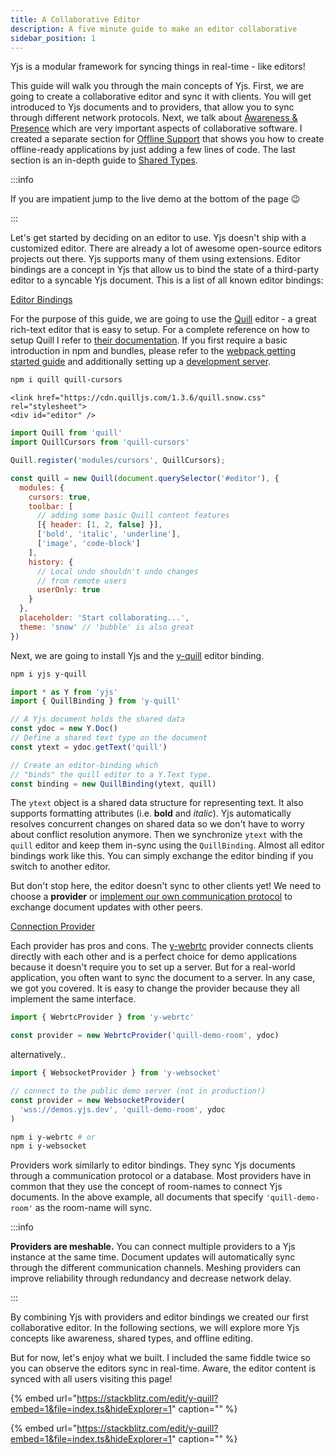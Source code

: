 ```yaml
---
title: A Collaborative Editor
description: A five minute guide to make an editor collaborative
sidebar_position: 1
---
```


Yjs is a modular framework for syncing things in real-time - like editors!

This guide will walk you through the main concepts of Yjs. First, we are going
to create a collaborative editor and sync it with clients. You will get
introduced to Yjs documents and to providers, that allow you to sync through
different network protocols. Next, we talk about [Awareness &
Presence](adding-awareness.md) which are very important aspects of collaborative
software. I created a separate section for [Offline
Support](allowing-offline-editing.md) that shows you how to create offline-ready
applications by just adding a few lines of code. The last section is an in-depth
guide to [Shared Types](working-with-shared-types.md).

:::info

If you are impatient jump to the live demo at the bottom of the page 😉

:::

Let's get started by deciding on an editor to use. Yjs doesn't ship with a
customized editor. There are already a lot of awesome open-source editors
projects out there. Yjs supports many of them using extensions. Editor bindings
are a concept in Yjs that allow us to bind the state of a third-party editor to
a syncable Yjs document. This is a list of all known editor bindings:

<!-- @TODO add Social card for internal docs -->
[Editor Bindings](../ecosystem/editor-bindings/)


For the purpose of this guide, we are going to use the
[Quill](https://quilljs.com/) editor - a great rich-text editor that is easy to
setup. For a complete reference on how to setup Quill I refer to [their
documentation](https://quilljs.com/playground/). If you first require a basic
introduction in npm and bundles, please refer to the [webpack getting started
guide](https://webpack.js.org/guides/getting-started/) and additionally setting
up a [development server](https://webpack.js.org/configuration/dev-server/).

```bash
npm i quill quill-cursors
```

```markup
<link href="https://cdn.quilljs.com/1.3.6/quill.snow.css" rel="stylesheet">
<div id="editor" />
```

```javascript
import Quill from 'quill'
import QuillCursors from 'quill-cursors'

Quill.register('modules/cursors', QuillCursors);

const quill = new Quill(document.querySelector('#editor'), {
  modules: {
    cursors: true,
    toolbar: [
      // adding some basic Quill content features
      [{ header: [1, 2, false] }],
      ['bold', 'italic', 'underline'],
      ['image', 'code-block']
    ],
    history: {
      // Local undo shouldn't undo changes
      // from remote users
      userOnly: true
    }
  },
  placeholder: 'Start collaborating...',
  theme: 'snow' // 'bubble' is also great
})
```

Next, we are going to install Yjs and the
[y-quill](../ecosystem/editor-bindings/quill.md) editor binding.

```bash
npm i yjs y-quill
```

```javascript
import * as Y from 'yjs'
import { QuillBinding } from 'y-quill'

// A Yjs document holds the shared data
const ydoc = new Y.Doc()
// Define a shared text type on the document
const ytext = ydoc.getText('quill')

// Create an editor-binding which
// "binds" the quill editor to a Y.Text type.
const binding = new QuillBinding(ytext, quill)
```

The `ytext` object is a shared data structure for representing text. It also
supports formatting attributes \(i.e. **bold** and _italic_\). Yjs automatically
resolves concurrent changes on shared data so we don't have to worry about
conflict resolution anymore. Then we synchronize `ytext` with the `quill` editor
and keep them in-sync using the `QuillBinding`. Almost all editor bindings work
like this. You can simply exchange the editor binding if you switch to another
editor.

But don't stop here, the editor doesn't sync to other clients yet! We need to
choose a **provider** or [implement our own communication
protocol](../tutorials/creating-a-custom-provider.md) to exchange document
updates with other peers.

[Connection Provider](../ecosystem/connection-provider/)

Each provider has pros and cons. The [y-webrtc](https://github.com/yjs/y-webrtc)
provider connects clients directly with each other and is a perfect choice for
demo applications because it doesn't require you to set up a server. But for a
real-world application, you often want to sync the document to a server. In any
case, we got you covered. It is easy to change the provider because they all
implement the same interface.

```javascript
import { WebrtcProvider } from 'y-webrtc'

const provider = new WebrtcProvider('quill-demo-room', ydoc)
```

alternatively..

```javascript
import { WebsocketProvider } from 'y-websocket'

// connect to the public demo server (not in production!)
const provider = new WebsocketProvider(
  'wss://demos.yjs.dev', 'quill-demo-room', ydoc
)
```

```bash
npm i y-webrtc # or
npm i y-websocket
```

Providers work similarly to editor bindings. They sync Yjs documents through a
communication protocol or a database. Most providers have in common that they
use the concept of room-names to connect Yjs documents. In the above example,
all documents that specify `'quill-demo-room'` as the room-name will sync.

:::info

**Providers are meshable.** You can connect multiple providers to a Yjs instance
at the same time. Document updates will automatically sync through the different
communication channels. Meshing providers can improve reliability through
redundancy and decrease network delay.

:::

By combining Yjs with providers and editor bindings we created our first
collaborative editor. In the following sections, we will explore more Yjs
concepts like awareness, shared types, and offline editing.

But for now, let's enjoy what we built. I included the same fiddle twice so you
can observe the editors sync in real-time. Aware, the editor content is synced
with all users visiting this page!

<!-- @TODO support embedding stackblitz elements -->

{% embed
url="https://stackblitz.com/edit/y-quill?embed=1&file=index.ts&hideExplorer=1"
caption="" %}

{% embed
url="https://stackblitz.com/edit/y-quill?embed=1&file=index.ts&hideExplorer=1"
caption="" %}

